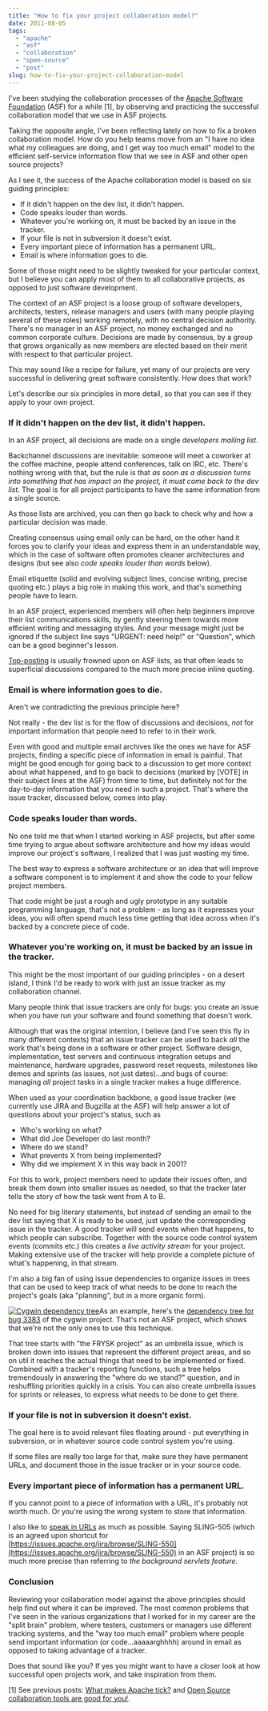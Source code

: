 ```yaml
---
title: "How to fix your project collaboration model?"
date: 2011-08-05
tags: 
  - "apache"
  - "asf"
  - "collaboration"
  - "open-source"
  - "post"
slug: how-to-fix-your-project-collaboration-model
---
```


I've been studying the collaboration processes of the [Apache Software Foundation](http://apache.org) (ASF) for a while \[1\], by observing and practicing the successful collaboration model that we use in ASF projects.

Taking the opposite angle, I've been reflecting lately on how to fix a broken collaboration model. How do you help teams move from an "I have no idea what my colleagues are doing, and I get way too much email" model to the efficient self-service information flow that we see in ASF and other open source projects?

As I see it, the success of the Apache collaboration model is based on six guiding principles:

- If it didn't happen on the dev list, it didn't happen.
- Code speaks louder than words.
- Whatever you're working on, it must be backed by an issue in the tracker.
- If your file is not in subversion it doesn't exist.
- Every important piece of information has a permanent URL.
- Email is where information goes to die.

Some of those might need to be slightly tweaked for your particular context, but I believe you can apply most of them to all collaborative projects, as opposed to just software development.

The context of an ASF project is a loose group of software developers, architects, testers, release managers and users (with many people playing several of these roles) working remotely, with no central decision authority. There's no manager in an ASF project, no money exchanged and no common corporate culture. Decisions are made by consensus, by a group that grows organically as new members are elected based on their merit with respect to that particular project.

This may sound like a recipe for failure, yet many of our projects are very successful in delivering great software consistently. How does that work?

Let's describe our six principles in more detail, so that you can see if they apply to your own project.

### If it didn't happen on the dev list, it didn't happen.

In an ASF project, all decisions are made on a single _developers mailing list_.

Backchannel discussions are inevitable: someone will meet a coworker at the coffee machine, people attend conferences, talk on IRC, etc. There's nothing wrong with that, but the rule is that _as soon as a discussion turns into something that has impact on the project, it must come back to the dev list_. The goal is for all project participants to have the same information from a single source.

As those lists are archived, you can then go back to check why and how a particular decision was made.

Creating consensus using email only can be hard, on the other hand it forces you to clarify your ideas and express them in an understandable way, which in the case of software often promotes cleaner architectures and designs (but see also _code speaks louder than words_ below).

Email etiquette (solid and evolving subject lines, concise writing, precise quoting etc.) plays a big role in making this work, and that's something people have to learn.

In an ASF project, experienced members will often help beginners improve their list communications skills, by gently steering them towards more efficient writing and messaging styles. And your message might just be ignored if the subject line says "URGENT: need help!" or "Question", which can be a good beginner's lesson.

[Top-posting](http://en.wikipedia.org/wiki/Posting_style#Top-posting) is usually frowned upon on ASF lists, as that often leads to superficial discussions compared to the much more precise inline quoting.

### Email is where information goes to die.

Aren't we contradicting the previous principle here?

Not really - the dev list is for the flow of discussions and decisions, _not_ for important information that people need to refer to in their work.

Even with good and multiple email archives like the ones we have for ASF projects, finding a specific piece of information in email is painful. That might be good enough for going back to a discussion to get more context about what happened, and to go back to decisions (marked by \[VOTE\] in their subject lines at the ASF) from time to time, but definitely not for the day-to-day information that you need in such a project. That's where the issue tracker, discussed below, comes into play.

### Code speaks louder than words.

No one told me that when I started working in ASF projects, but after some time trying to argue about software architecture and how my ideas would improve our project's software, I realized that I was just wasting my time.

The best way to express a software architecture or an idea that will improve a software component is to implement it and show the code to your fellow project members.

That code might be just a rough and ugly prototype in any suitable programming language, that's not a problem - as long as it expresses your ideas, you will often spend much less time getting that idea across when it's backed by a concrete piece of code.

### Whatever you're working on, it must be backed by an issue in the tracker.

This might be the most important of our guiding principles - on a desert island, I think I'd be ready to work with just an issue tracker as my collaboration channel.

Many people think that issue trackers are only for bugs: you create an issue when you have run your software and found something that doesn't work.

Although that was the original intention, I believe (and I've seen this fly in many different contexts) that an issue tracker can be used to back _all_ the work that's being done in a software or other project. Software design, implementation, test servers and continuous integration setups and maintenance, hardware upgrades, password reset requests, milestones like demos and sprints (as issues, not just dates)...and bugs of course: managing _all_ project tasks in a single tracker makes a huge difference.

When used as your coordination backbone, a good issue tracker (we currently use JIRA and Bugzilla at the ASF) will help answer a lot of questions about your project's status, such as

- Who's working on what?
- What did Joe Developer do last month?
- Where do we stand?
- What prevents X from being implemented?
- Why did we implement X in this way back in 2001?

For this to work, project members need to update their issues often, and break them down into smaller issues as needed, so that the tracker later tells the story of how the task went from A to B.

No need for big literary statements, but instead of sending an email to the dev list saying that X is ready to be used, just update the corresponding issue in the tracker. A good tracker will send events when that happens, to which people can subscribe. Together with the source code control system events (commits etc.) this creates a _live activity stream_ for your project. Making extensive use of the tracker will help provide a complete picture of what's happening, in that stream.

I'm also a big fan of using issue dependencies to organize issues in trees that can be used to keep track of what needs to be done to reach the project's goals (aka "planning", but in a more organic form).

[![Cygwin dependency tree](http://bdelacretaz.files.wordpress.com/2011/08/cygwin-dependency-tree.jpg "cygwin-dependency-tree.jpg")](http://www.cygwin.org/bugzilla/showdependencytree.cgi?id=3383&hide_resolved=1)As an example, here's the [dependency tree for bug 3383](http://www.cygwin.org/bugzilla/showdependencytree.cgi?id=3383&hide_resolved=1) of the cygwin project. That's not an ASF project, which shows that we're not the only ones to use this technique.

That tree starts with "the FRYSK project" as an umbrella issue, which is broken down into issues that represent the different project areas, and so on util it reaches the actual things that need to be implemented or fixed. Combined with a tracker's reporting functions, such a tree helps tremendously in answering the "where do we stand?" question, and in reshuffling priorities quickly in a crisis. You can also create umbrella issues for sprints or releases, to express what needs to be done to get there.

### If your file is not in subversion it doesn't exist.

The goal here is to avoid relevant files floating around - put everything in subversion, or in whatever source code control system you're using.

If some files are really too large for that, make sure they have permanent URLs, and document those in the issue tracker or in your source code.

### Every important piece of information has a permanent URL.

If you cannot point to a piece of information with a URL, it's probably not worth much. Or you're using the wrong system to store that information.

I also like to [speak in URLs](http://grep.codeconsult.ch/2010/12/03/on-speaking-in-urls/) as much as possible. Saying SLING-505 (which is an agreed upon shortcut for [https://issues.apache.org/jira/browse/SLING-550](https://issues.apache.org/jira/browse/SLING-550) in an ASF project) is so much more precise than referring to _the background servlets feature_.

### Conclusion

Reviewing your collaboration model against the above principles should help find out where it can be improved. The most common problems that I've seen in the various organizations that I worked for in my career are the "split brain" problem, where testers, customers or managers use different tracking systems, and the "way too much email" problem where people send important information (or code...aaaaarghhhh) around in email as opposed to taking advantage of a tracker.

Does that sound like you? If yes you might want to have a closer look at how successful open projects work, and take inspiration from them.

\[1\] See previous posts: [What makes Apache tick?](http://grep.codeconsult.ch/2009/11/17/what-makes-apache-tick/) and [Open Source collaboration tools are good for you!](http://grep.codeconsult.ch/2009/04/01/open-source-collaboration-tools-are-good-for-you-relooked-and-live-tomorrow/).
